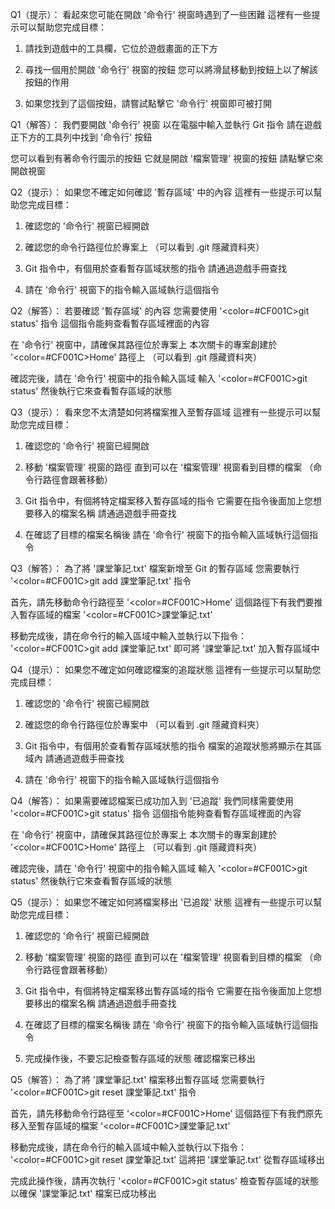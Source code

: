 Q1（提示）：
看起來您可能在開啟 '命令行' 視窗時遇到了一些困難
這裡有一些提示可以幫助您完成目標：

1. 請找到遊戲中的工具欄，它位於遊戲畫面的正下方

2. 尋找一個用於開啟 '命令行' 視窗的按鈕
   您可以將滑鼠移動到按鈕上以了解該按鈕的作用

3. 如果您找到了這個按鈕，請嘗試點擊它
   '命令行' 視窗即可被打開

Q1（解答）：
我們要開啟 '命令行' 視窗
以在電腦中輸入並執行 Git 指令
請在遊戲正下方的工具列中找到 '命令行' 按鈕

您可以看到有著命令行圖示的按鈕
它就是開啟 '檔案管理' 視窗的按鈕
請點擊它來開啟視窗

Q2（提示）：
如果您不確定如何確認 '暫存區域' 中的內容
這裡有一些提示可以幫助您完成目標：

1. 確認您的 '命令行' 視窗已經開啟

2. 確認您的命令行路徑位於專案上
   （可以看到 .git 隱藏資料夾）

3. Git 指令中，有個用於查看暫存區域狀態的指令
   請通過遊戲手冊查找

4. 請在 '命令行' 視窗下的指令輸入區域執行這個指令

Q2（解答）：
若要確認 '暫存區域' 的內容
您需要使用 '<color=#CF001C>git status</color>' 指令 
這個指令能夠查看暫存區域裡面的內容

在 '命令行' 視窗中，請確保其路徑位於專案上
本次關卡的專案創建於 '<color=#CF001C>Home</color>' 路徑上
（可以看到 .git 隱藏資料夾）

確認完後，請在 '命令行' 視窗中的指令輸入區域
輸入 '<color=#CF001C>git status</color>'
然後執行它來查看暫存區域的狀態

Q3（提示）：
看來您不太清楚如何將檔案推入至暫存區域
這裡有一些提示可以幫助您完成目標：

1. 確認您的 '命令行' 視窗已經開啟

2. 移動 '檔案管理' 視窗的路徑
   直到可以在 '檔案管理' 視窗看到目標的檔案
   （命令行路徑會跟著移動）

3. Git 指令中，有個將特定檔案移入暫存區域的指令
   它需要在指令後面加上您想要移入的檔案名稱
   請通過遊戲手冊查找

4. 在確認了目標的檔案名稱後
   請在 '命令行' 視窗下的指令輸入區域執行這個指令
   
Q3（解答）：
為了將 '課堂筆記.txt' 檔案新增至 Git 的暫存區域
您需要執行 '<color=#CF001C>git add 課堂筆記.txt</color>' 指令

首先，請先移動命令行路徑至 '<color=#CF001C>Home</color>'
這個路徑下有我們要推入暫存區域的檔案 '<color=#CF001C>課堂筆記.txt</color>'

移動完成後，請在命令行的輸入區域中輸入並執行以下指令：
'<color=#CF001C>git add 課堂筆記.txt</color>'
即可將 '課堂筆記.txt' 加入暫存區域中

Q4（提示）：
如果您不確定如何確認檔案的追蹤狀態
這裡有一些提示可以幫助您完成目標：

1. 確認您的 '命令行' 視窗已經開啟

2. 確認您的命令行路徑位於專案中
   （可以看到 .git 隱藏資料夾）

3. Git 指令中，有個用於查看暫存區域狀態的指令
   檔案的追蹤狀態將顯示在其區域內
   請通過遊戲手冊查找

4. 請在 '命令行' 視窗下的指令輸入區域執行這個指令


Q4（解答）：
如果需要確認檔案已成功加入到 '已追蹤'
我們同樣需要使用 '<color=#CF001C>git status</color>' 指令 
這個指令能夠查看暫存區域裡面的內容

在 '命令行' 視窗中，請確保其路徑位於專案上
本次關卡的專案創建於 '<color=#CF001C>Home</color>' 路徑上
（可以看到 .git 隱藏資料夾）

確認完後，請在 '命令行' 視窗中的指令輸入區域
輸入 '<color=#CF001C>git status</color>'
然後執行它來查看暫存區域的狀態


Q5（提示）：
如果您不確定如何將檔案移出 '已追蹤' 狀態
這裡有一些提示可以幫助您完成目標：

1. 確認您的 '命令行' 視窗已經開啟

2. 移動 '檔案管理' 視窗的路徑
   直到可以在 '檔案管理' 視窗看到目標的檔案
   （命令行路徑會跟著移動）

3. Git 指令中，有個將特定檔案移出暫存區域的指令
   它需要在指令後面加上您想要移出的檔案名稱
   請通過遊戲手冊查找
   
4. 在確認了目標的檔案名稱後
   請在 '命令行' 視窗下的指令輸入區域執行這個指令

5. 完成操作後，不要忘記檢查暫存區域的狀態
   確認檔案已移出

Q5（解答）：
為了將 '課堂筆記.txt' 檔案移出暫存區域
您需要執行 '<color=#CF001C>git reset 課堂筆記.txt</color>' 指令

首先，請先移動命令行路徑至 '<color=#CF001C>Home</color>'
這個路徑下有我們原先移入至暫存區域的檔案 '<color=#CF001C>課堂筆記.txt</color>'

移動完成後，請在命令行的輸入區域中輸入並執行以下指令：
'<color=#CF001C>git reset 課堂筆記.txt</color>'
這將把 '課堂筆記.txt' 從暫存區域移出

完成此操作後，請再次執行 '<color=#CF001C>git status</color>' 檢查暫存區域的狀態
以確保 '課堂筆記.txt' 檔案已成功移出